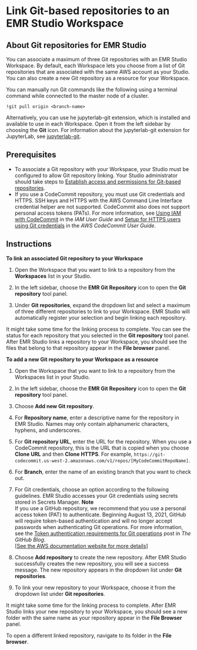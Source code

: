 # Link Git\-based repositories to an EMR Studio Workspace<a name="emr-studio-git-repo"></a>

## About Git repositories for EMR Studio<a name="emr-studio-git-repo-about"></a>

You can associate a maximum of three Git repositories with an EMR Studio Workspace\. By default, each Workspace lets you choose from a list of Git repositories that are associated with the same AWS account as your Studio\. You can also create a new Git repository as a resource for your Workspace\.

You can manually run Git commands like the following using a terminal command while connected to the master node of a cluster\. 

```
!git pull origin <branch-name>
```

Alternatively, you can use he jupyterlab\-git extension, which is installed and available to use in each Workspace\. Open it from the left sidebar by choosing the **Git** icon\. For information about the jupyterlab\-git extension for JupyterLab, see [jupyterlab\-git](https://github.com/jupyterlab/jupyterlab-git)\.

## Prerequisites<a name="emr-studio-git-prereqs"></a>
+ To associate a Git repository with your Workspace, your Studio must be configured to allow Git repository linking\. Your Studio administrator should take steps to [Establish access and permissions for Git\-based repositories](emr-studio-enable-git.md)\.
+ If you use a CodeCommit repository, you must use Git credentials and HTTPS\. SSH keys and HTTPS with the AWS Command Line Interface credential helper are not supported\. CodeCommit also does not support personal access tokens \(PATs\)\. For more information, see [Using IAM with CodeCommit](https://docs.aws.amazon.com/IAM/latest/UserGuide/id_credentials_ssh-keys.html) in the *IAM User Guide* and [Setup for HTTPS users using Git credentials](https://docs.aws.amazon.com/codecommit/latest/userguide/setting-up-gc.html) in the *AWS CodeCommit User Guide*\.

## Instructions<a name="emr-studio-link-git-repo"></a>

**To link an associated Git repository to your Workspace**

1. Open the Workspace that you want to link to a repository from the **Workspaces** list in your Studio\.

1. In the left sidebar, choose the **EMR Git Repository** icon to open the **Git repository** tool panel\.

1. Under **Git repositories**, expand the dropdown list and select a maximum of three different repositories to link to your Workspace\. EMR Studio will automatically register your selection and begin linking each repository\. 

It might take some time for the linking process to complete\. You can see the status for each repository that you selected in the **Git repository** tool panel\. After EMR Studio links a repository to your Workspace, you should see the files that belong to that repository appear in the **File browser** panel\.

**To add a new Git repository to your Workspace as a resource**

1. Open the Workspace that you want to link to a repository from the Workspaces list in your Studio\.

1. In the left sidebar, choose the **EMR Git Repository** icon to open the **Git repository** tool panel\.

1. Choose **Add new Git repository**\.

1. For **Repository name**, enter a descriptive name for the repository in EMR Studio\. Names may only contain alphanumeric characters, hyphens, and underscores\.

1. For **Git repository URL**, enter the URL for the repository\. When you use a CodeCommit repository, this is the URL that is copied when you choose **Clone URL** and then **Clone HTTPS**\. For example, `https://git-codecommit.us-west-2.amazonaws.com/v1/repos/[MyCodeCommitRepoName]`\.

1. For **Branch**, enter the name of an existing branch that you want to check out\.

1. For Git credentials, choose an option according to the following guidelines\. EMR Studio accesses your Git credentials using secrets stored in Secrets Manager\.
**Note**  
If you use a GitHub repository, we recommend that you use a personal access token \(PAT\) to authenticate\. Beginning August 13, 2021, GitHub will require token\-based authentication and will no longer accept passwords when authenticating Git operations\. For more information, see the [Token authentication requirements for Git operations](https://github.blog/2020-12-15-token-authentication-requirements-for-git-operations/) post in *The GitHub Blog*\.    
[\[See the AWS documentation website for more details\]](http://docs.aws.amazon.com/emr/latest/ManagementGuide/emr-studio-git-repo.html)

1. Choose **Add repository** to create the new repository\. After EMR Studio successfully creates the new repository, you will see a success message\. The new repository appears in the dropdown list under **Git repositories**\.

1. To link your new repository to your Workspace, choose it from the dropdown list under **Git repositories**\.

It might take some time for the linking process to complete\. After EMR Studio links your new repository to your Workspace, you should see a new folder with the same name as your repository appear in the **File Browser** panel\.

To open a different linked repository, navigate to its folder in the **File browser**\. 